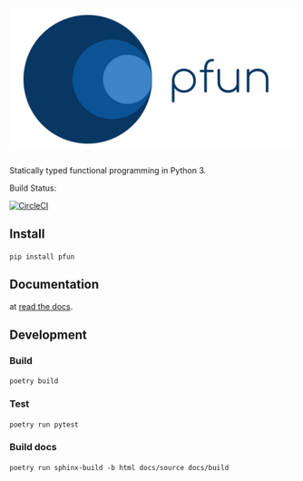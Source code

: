 # ![pfun](https://raw.githubusercontent.com/suned/pfun/master/logo/pfun_logo.svg?sanitize=true)
Statically typed functional programming in Python 3.

Build Status: 

[![CircleCI](https://circleci.com/gh/suned/pfun/tree/master.svg?style=svg)](https://circleci.com/gh/suned/pfun/tree/master)

## Install

`pip install pfun`

## Documentation

at [read the docs](readthedocs.com).

## Development

### Build

`poetry build`

### Test

`poetry run pytest`

### Build docs

`poetry run sphinx-build -b html docs/source docs/build`